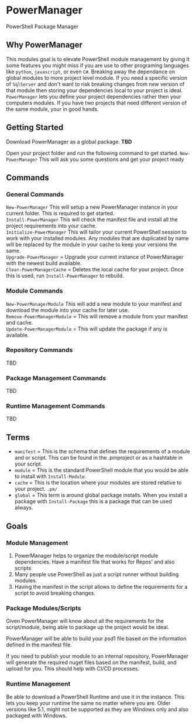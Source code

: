 # PowerManager

PowerShell Package Manager

## Why PowerManager

This modules goal is to elevate PowerShell module management by giving it some features you might miss if you are use to other programing languages like `python`, `javascript`, or even `C#`.  Breaking away the dependance on global modules to more project level module.  If you need a specific version of `SqlServer` and don't want to risk breaking changes from new version of that module then storing your dependencies local to your project is ideal.  `PowerManager` lets you define your project dependencies rather then your computers modules.  If you have two projects that need different version of the same module, your in good hands.

## Getting Started

Download PowerManager as a global package. **TBD**

Open your project folder and run the following command to get started.
`New-PowerManager` This will ask you some questions and get your project ready

## Commands

### General Commands

`New-PowerManager` This will setup a new PowerManager instance in your current folder.  This is required to get started.  
`Install-PowerManager` This will check the manifest file and install all the project requirements into your cache.  
`Initialize-PowerManager` This will tailor your current PowerShell session to work with your installed modules.  Any modules that are duplicated by name will be replaced by the module in your cache to keep your versions the same.  
`Upgrade-PowerManager` = Upgrade your current instance of PowerManager with the newest build available.  
`Clear-PowerManagerCache` = Deletes the local cache for your project.  Once this is used, run `Install-PowerManager` to rebuild.  

### Module Commands

`New-PowerManagerModule` This will add a new module to your manifest and download the module into your cache for later use.  
`Remove-PowerManagerModule` = This will remove a module from your manifest and cache.  
`Update-PowerManagerModule` = This will update the package if any is available.  

### Repository Commands

TBD

### Package Management Commands

TBD

### Runtime Management Commands

TBD

## Terms

* `manifest` = This is the schema that defines the requirements of a module and or script.  This can be found in the .pmproject or as a hashtable in your script.
* `module` = This is the standard PowerShell module that you would be able to install with `Install-Module`.
* `cache` = This is the location where your modules are stored relative to your project. `.pm/`
* `global` = This term is around global package installs.  When you install a package with `Install-Package` this is a package that can be used always.

## Goals

### Module Management

   1. PowerManager helps to organize the module/script module dependencies.  Have a manifest file that works for Repos' and also scripts
   2. Many people use PowerShell as just a script runner without building modules.
   3. Having the manifest in the script allows to define the requirements for a script to avoid breaking changes.



### Package Modules/Scripts

Given PowerManager will know about all the requirements for the script/module, being able to package up the project would be ideal.  

PowerManager will be able to build your psd1 file based on the information defined in the manifest file.

If you need to publish your module to an internal repository, PowerManager will generate the required nuget files based on the manifest, build, and upload for you.  This should help with CI/CD processes.

### Runtime Management

Be able to download a PowerShell Runtime and use it in the instance.  This lets you keep your runtime the same no matter where you are.  Older versions like 5.1, might not be supported as they are Windows only and also packaged with Windows.